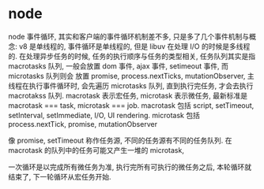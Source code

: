 # node

node 事件循环, 其实和客户端的事件循环机制差不多, 只是多了几个事件机制与概念: 
v8 是单线程的, 事件循环是单线程的, 但是 libuv 在处理 I/O 的时候是多线程的.
在处理异步任务的时候, 任务的执行顺序与任务的类型相关, 任务队列其实是指 macrotasks 队列, 一般会放置 dom 事件, ajax 事件, setimeout 事件, 而 microtasks 队列则会
放置 promise, process.nextTicks, mutationObserver, 主线程在执行事件循环时, 会先遍历 microtasks 队列, 直到执行完任务, 才会去执行 macrotakss 队列.
macrotask 表示宏任务, microtask 表示微任务, 最新标准是 macrotask === task, microtask === job.
macrotask 包括 script, setTimeout, setInterval, setImmediate, I/O, UI rendering.
microtask 包括 process.nextTick, promise, mutationObserver

像 promise, setTimeout 称作任务源, 不同的任务源有不同的任务队列.
在 macrotask 的队列中的任务可能又产生一堆的 microtask, 

一次循环是以完成所有微任务为准, 执行完所有可执行的微任务之后, 本轮循环就结束了, 下一轮循环从宏任务开始.